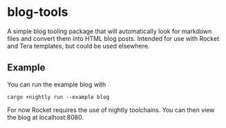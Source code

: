 # blog-tools

A simple blog tooling package that will automatically look for markdown files 
and convert them into HTML blog posts. Intended for use with Rocket and Tera 
templates, but could be used elsewhere.

## Example 

You can run the example blog with

```
cargo +nightly run --example blog  
```

For now Rocket requires the use of nightly toolchains. You can then view the 
blog at localhost:8080.